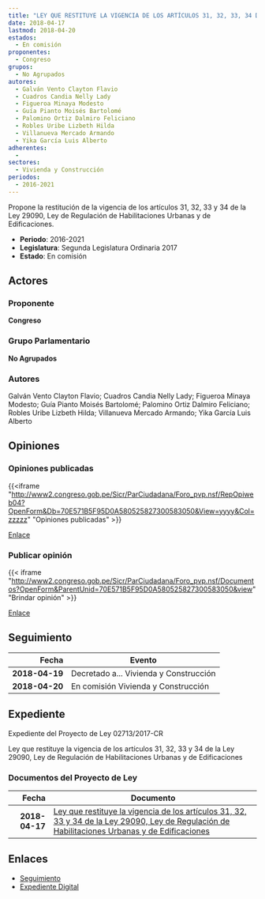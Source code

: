 ```yaml
---
title: "LEY QUE RESTITUYE LA VIGENCIA DE LOS ARTÍCULOS 31, 32, 33, 34 DE LA LEY 29090, LEY DE REGULACIÓN DE HABILITACIONES URBANAS Y DE EDIFICACIONES"
date: 2018-04-17
lastmod: 2018-04-20
estados: 
  - En comisión
proponentes: 
  - Congreso
grupos: 
  - No Agrupados
autores: 
  - Galván Vento Clayton Flavio
  - Cuadros Candia Nelly Lady
  - Figueroa Minaya Modesto
  - Guía Pianto Moisés Bartolomé
  - Palomino Ortiz Dalmiro Feliciano
  - Robles Uribe Lizbeth Hilda
  - Villanueva Mercado Armando
  - Yika García Luis Alberto
adherentes: 
  - 
sectores: 
  - Vivienda y Construcción
periodos: 
  - 2016-2021
---
```


Propone la restitución de la vigencia de los artículos 31, 32, 33 y 34 de la Ley 29090, Ley de Regulación de Habilitaciones Urbanas y de Edificaciones.

- **Periodo**: 2016-2021
- **Legislatura**: Segunda Legislatura Ordinaria 2017
- **Estado**: En comisión

## Actores

### Proponente

**Congreso**

### Grupo Parlamentario

**No Agrupados**

### Autores

Galván Vento Clayton Flavio; Cuadros Candia Nelly Lady; Figueroa Minaya Modesto; Guía Pianto Moisés Bartolomé; Palomino Ortiz Dalmiro Feliciano; Robles Uribe Lizbeth Hilda; Villanueva Mercado Armando; Yika García Luis Alberto


## Opiniones

### Opiniones publicadas

{{<iframe "http://www2.congreso.gob.pe/Sicr/ParCiudadana/Foro_pvp.nsf/RepOpiweb04?OpenForm&Db=70E571B5F95D0A580525827300583050&View=yyyy&Col=zzzzz" "Opiniones publicadas" >}}

[Enlace](http://www2.congreso.gob.pe/Sicr/ParCiudadana/Foro_pvp.nsf/RepOpiweb04?OpenForm&Db=70E571B5F95D0A580525827300583050&View=yyyy&Col=zzzzz)
### Publicar opinión

{{< iframe "http://www2.congreso.gob.pe/Sicr/ParCiudadana/Foro_pvp.nsf/Documentos?OpenForm&ParentUnid=70E571B5F95D0A580525827300583050&view" "Brindar opinión" >}}

[Enlace](http://www2.congreso.gob.pe/Sicr/ParCiudadana/Foro_pvp.nsf/Documentos?OpenForm&ParentUnid=70E571B5F95D0A580525827300583050&view)

## Seguimiento

| Fecha | Evento |
|------:|--------|
| **2018-04-19** | Decretado a... Vivienda y Construcción|
| **2018-04-20** | En comisión Vivienda y Construcción|


## Expediente

Expediente del Proyecto de Ley 02713/2017-CR

Ley que restituye la vigencia de los artículos 31, 32, 33 y 34 de la Ley 29090, Ley de Regulación de Habilitaciones Urbanas y de Edificaciones


### Documentos del Proyecto de Ley

| Fecha | Documento |
|------:|--------|
| **2018-04-17** | [Ley que restituye la vigencia de los artículos 31, 32, 33 y 34 de la Ley 29090, Ley de Regulación de Habilitaciones Urbanas y de Edificaciones](http://www.leyes.congreso.gob.pe/Documentos/2016_2021/Proyectos_de_Ley_y_de_Resoluciones_Legislativas/PL0271320180417.pdf) |

## Enlaces 

- [Seguimiento](http://www2.congreso.gob.pe/Sicr/TraDocEstProc/CLProLey2016.nsf/f7fff46988ca05b1052578e100829cc7/5aabf2dbba78bc8005258272007b5b7e?OpenDocument)
- [Expediente Digital](http://www2.congreso.gob.pe/Sicr/TraDocEstProc/CLProLey2016.nsf/f7fff46988ca05b1052578e100829cc7/5aabf2dbba78bc8005258272007b5b7e?OpenDocument&Click=05257FB7005EB655.eb71d0cf91d8294e05256cdf006b5706/$Body/0.1C6C)
